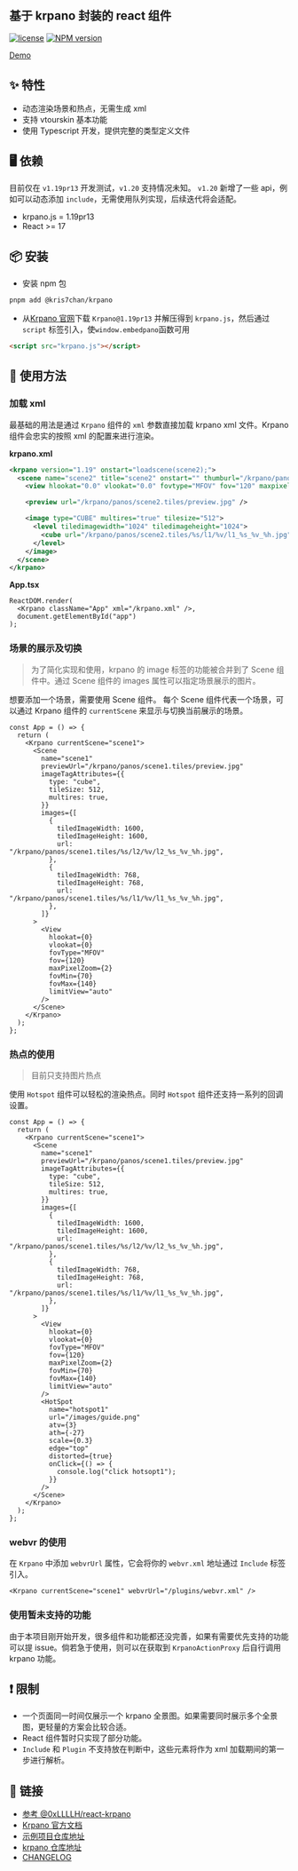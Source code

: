 ## 基于 krpano 封装的 react 组件

[![license](https://img.shields.io/badge/license-MIT-blue.svg)](https://github.com/c154387597/krpano/blob/main/LICENSE)
[![NPM version][npm-image]][npm-url]

[npm-image]: https://img.shields.io/npm/v/@kris7chan/krpano?style=flat-square
[npm-url]: https://www.npmjs.com/package/@kris7chan/krpano

[Demo](https://c154387597.github.io/krpano-demo)

## ✨ 特性

- 动态渲染场景和热点，无需生成 xml
- 支持 vtourskin 基本功能
- 使用 Typescript 开发，提供完整的类型定义文件

## 🖥 依赖

目前仅在 `v1.19pr13` 开发测试，`v1.20` 支持情况未知。
`v1.20` 新增了一些 api，例如可以动态添加 `include`，无需使用队列实现，后续迭代将会适配。

- krpano.js = 1.19pr13
- React >= 17

## 📦 安装

- 安装 npm 包

```bash
pnpm add @kris7chan/krpano
```

- 从[Krpano 官网](https://krpano.com/download/)下载 `Krpano@1.19pr13` 并解压得到 `krpano.js`，然后通过 `script` 标签引入，使`window.embedpano`函数可用

```html
<script src="krpano.js"></script>
```

## 🔨 使用方法

### 加载 xml

最基础的用法是通过 `Krpano` 组件的 `xml` 参数直接加载 krpano xml 文件。Krpano 组件会忠实的按照 xml 的配置来进行渲染。

**krpano.xml**

```xml
<krpano version="1.19" onstart="loadscene(scene2);">
  <scene name="scene2" title="scene2" onstart="" thumburl="/krpano/panos/scene2.tiles/thumb.jpg" lat="" lng="" heading="">
    <view hlookat="0.0" vlookat="0.0" fovtype="MFOV" fov="120" maxpixelzoom="2.0" fovmin="70" fovmax="140" limitview="auto" />

    <preview url="/krpano/panos/scene2.tiles/preview.jpg" />

    <image type="CUBE" multires="true" tilesize="512">
      <level tiledimagewidth="1024" tiledimageheight="1024">
        <cube url="/krpano/panos/scene2.tiles/%s/l1/%v/l1_%s_%v_%h.jpg" />
      </level>
    </image>
  </scene>
</krpano>
```

**App.tsx**

```tsx
ReactDOM.render(
  <Krpano className="App" xml="/krpano.xml" />,
  document.getElementById("app")
);
```

### 场景的展示及切换

> 为了简化实现和使用，krpano 的 image 标签的功能被合并到了 Scene 组件中。通过 Scene 组件的 images 属性可以指定场景展示的图片。

想要添加一个场景，需要使用 Scene 组件。
每个 Scene 组件代表一个场景，可以通过 Krpano 组件的 `currentScene` 来显示与切换当前展示的场景。

```tsx
const App = () => {
  return (
    <Krpano currentScene="scene1">
      <Scene
        name="scene1"
        previewUrl="/krpano/panos/scene1.tiles/preview.jpg"
        imageTagAttributes={{
          type: "cube",
          tileSize: 512,
          multires: true,
        }}
        images={[
          {
            tiledImageWidth: 1600,
            tiledImageHeight: 1600,
            url: "/krpano/panos/scene1.tiles/%s/l2/%v/l2_%s_%v_%h.jpg",
          },
          {
            tiledImageWidth: 768,
            tiledImageHeight: 768,
            url: "/krpano/panos/scene1.tiles/%s/l1/%v/l1_%s_%v_%h.jpg",
          },
        ]}
      >
        <View
          hlookat={0}
          vlookat={0}
          fovType="MFOV"
          fov={120}
          maxPixelZoom={2}
          fovMin={70}
          fovMax={140}
          limitView="auto"
        />
      </Scene>
    </Krpano>
  );
};
```

### 热点的使用

> 目前只支持图片热点

使用 `Hotspot` 组件可以轻松的渲染热点。同时 `Hotspot` 组件还支持一系列的回调设置。

```tsx
const App = () => {
  return (
    <Krpano currentScene="scene1">
      <Scene
        name="scene1"
        previewUrl="/krpano/panos/scene1.tiles/preview.jpg"
        imageTagAttributes={{
          type: "cube",
          tileSize: 512,
          multires: true,
        }}
        images={[
          {
            tiledImageWidth: 1600,
            tiledImageHeight: 1600,
            url: "/krpano/panos/scene1.tiles/%s/l2/%v/l2_%s_%v_%h.jpg",
          },
          {
            tiledImageWidth: 768,
            tiledImageHeight: 768,
            url: "/krpano/panos/scene1.tiles/%s/l1/%v/l1_%s_%v_%h.jpg",
          },
        ]}
      >
        <View
          hlookat={0}
          vlookat={0}
          fovType="MFOV"
          fov={120}
          maxPixelZoom={2}
          fovMin={70}
          fovMax={140}
          limitView="auto"
        />
        <HotSpot
          name="hotspot1"
          url="/images/guide.png"
          atv={3}
          ath={-27}
          scale={0.3}
          edge="top"
          distorted={true}
          onClick={() => {
            console.log("click hotsopt1");
          }}
        />
      </Scene>
    </Krpano>
  );
};
```

### webvr 的使用

在 `Krpano` 中添加 `webvrUrl` 属性，它会将你的 `webvr.xml` 地址通过 `Include` 标签引入。

```tsx
<Krpano currentScene="scene1" webvrUrl="/plugins/webvr.xml" />
```

### 使用暂未支持的功能

由于本项目刚开始开发，很多组件和功能都还没完善，如果有需要优先支持的功能可以提 issue。倘若急于使用，则可以在获取到 `KrpanoActionProxy` 后自行调用 krpano 功能。

## ❗️ 限制

- 一个页面同一时间仅展示一个 krpano 全景图。如果需要同时展示多个全景图，更轻量的方案会比较合适。
- React 组件暂时只实现了部分功能。
- `Include` 和 `Plugin` 不支持放在判断中，这些元素将作为 xml 加载期间的第一步进行解析。

## 🔗 链接

- [参考 @0xLLLLH/react-krpano](https://github.com/0xLLLLH/react-krpano)
- [Krpano 官方文档](https://krpano.com/docu/xml/)
- [示例项目仓库地址](https://github.com/c154387597/krpano-demo)
- [krpano 仓库地址](https://github.com/c154387597/krpano)
- [CHANGELOG](https://github.com/c154387597/krpano/CHANGELOG.md)
